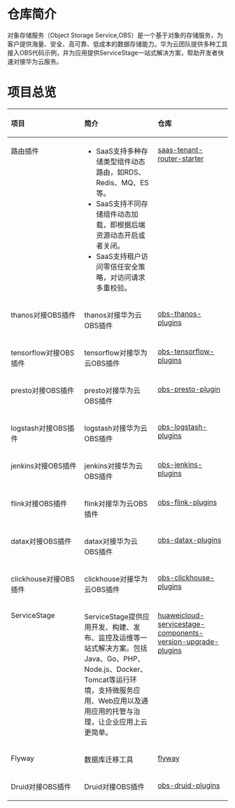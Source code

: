 # 仓库简介<a name="ZH-CN_TOPIC_0000001432277785"></a>

对象存储服务（Object Storage Service,OBS）是一个基于对象的存储服务，为客户提供海量、安全、高可靠、低成本的数据存储能力。华为云团队提供多种工具接入OBS代码示例，并为应用提供ServiceStage一站式解决方案，帮助开发者快速对接华为云服务。

# 项目总览<a name="ZH-CN_TOPIC_0000001381678392"></a>

<a name="table2780165193915"></a>
<table><thead align="left"><tr id="row11780135123910"><th class="cellrowborder" valign="top" width="33.33333333333333%" id="mcps1.1.4.1.1"><p id="p17780954397"><a name="p17780954397"></a><a name="p17780954397"></a>项目</p>
</th>
<th class="cellrowborder" valign="top" width="33.33333333333333%" id="mcps1.1.4.1.2"><p id="p67818515391"><a name="p67818515391"></a><a name="p67818515391"></a>简介</p>
</th>
<th class="cellrowborder" valign="top" width="33.33333333333333%" id="mcps1.1.4.1.3"><p id="p1178118510395"><a name="p1178118510395"></a><a name="p1178118510395"></a>仓库</p>
</th>
</tr>
</thead>
<tbody><tr id="row11781155193912"><td class="cellrowborder" valign="top" width="33.33333333333333%" headers="mcps1.1.4.1.1 "><p id="p156032202126"><a name="p156032202126"></a><a name="p156032202126"></a>路由插件</p>
</td>
<td class="cellrowborder" valign="top" width="33.33333333333333%" headers="mcps1.1.4.1.2 "><a name="ul917912305211"></a><a name="ul917912305211"></a><ul id="ul917912305211"><li>SaaS支持多种存储类型组件动态路由，如RDS、Redis、MQ、ES等。</li><li>SaaS支持不同存储组件动态加载，即根据后端资源动态开启或者关闭。</li><li>SaaS支持租户访问零信任安全策略，对访问请求多重校验。</li></ul>
</td>
<td class="cellrowborder" valign="top" width="33.33333333333333%" headers="mcps1.1.4.1.3 "><p id="p1660362021212"><a name="p1660362021212"></a><a name="p1660362021212"></a><a href="https://gitee.com/HuaweiCloudDeveloper/saas-tenant-router-starter" target="_blank" rel="noopener noreferrer">saas-tenant-router-starter</a></p>
</td>
</tr>
<tr id="row16781165123915"><td class="cellrowborder" valign="top" width="33.33333333333333%" headers="mcps1.1.4.1.1 "><p id="p92745291417"><a name="p92745291417"></a><a name="p92745291417"></a>thanos对接OBS插件</p>
</td>
<td class="cellrowborder" valign="top" width="33.33333333333333%" headers="mcps1.1.4.1.2 "><p id="p1227414299114"><a name="p1227414299114"></a><a name="p1227414299114"></a>thanos对接华为云OBS插件</p>
</td>
<td class="cellrowborder" valign="top" width="33.33333333333333%" headers="mcps1.1.4.1.3 "><p id="p3274122913113"><a name="p3274122913113"></a><a name="p3274122913113"></a><a href="https://gitee.com/HuaweiCloudDeveloper/obs-thanos-plugins" target="_blank" rel="noopener noreferrer">obs-thanos-plugins</a></p>
</td>
</tr>
<tr id="row67818520398"><td class="cellrowborder" valign="top" width="33.33333333333333%" headers="mcps1.1.4.1.1 "><p id="p1427519298110"><a name="p1427519298110"></a><a name="p1427519298110"></a>tensorflow对接OBS插件</p>
</td>
<td class="cellrowborder" valign="top" width="33.33333333333333%" headers="mcps1.1.4.1.2 "><p id="p727542916118"><a name="p727542916118"></a><a name="p727542916118"></a>tensorflow对接华为云OBS插件</p>
</td>
<td class="cellrowborder" valign="top" width="33.33333333333333%" headers="mcps1.1.4.1.3 "><p id="p12751129118"><a name="p12751129118"></a><a name="p12751129118"></a><a href="https://gitee.com/HuaweiCloudDeveloper/obs-tensorflow-plugins" target="_blank" rel="noopener noreferrer">obs-tensorflow-plugins</a></p>
</td>
</tr>
<tr id="row15782105113919"><td class="cellrowborder" valign="top" width="33.33333333333333%" headers="mcps1.1.4.1.1 "><p id="p202751293113"><a name="p202751293113"></a><a name="p202751293113"></a>presto对接OBS插件</p>
</td>
<td class="cellrowborder" valign="top" width="33.33333333333333%" headers="mcps1.1.4.1.2 "><p id="p182751629318"><a name="p182751629318"></a><a name="p182751629318"></a>presto对接华为云OBS插件</p>
</td>
<td class="cellrowborder" valign="top" width="33.33333333333333%" headers="mcps1.1.4.1.3 "><p id="p62753291714"><a name="p62753291714"></a><a name="p62753291714"></a><a href="https://gitee.com/HuaweiCloudDeveloper/obs-presto-plugin" target="_blank" rel="noopener noreferrer">obs-presto-plugin</a></p>
</td>
</tr>
<tr id="row1378210518391"><td class="cellrowborder" valign="top" width="33.33333333333333%" headers="mcps1.1.4.1.1 "><p id="p152751291919"><a name="p152751291919"></a><a name="p152751291919"></a>logstash对接OBS插件</p>
</td>
<td class="cellrowborder" valign="top" width="33.33333333333333%" headers="mcps1.1.4.1.2 "><p id="p4275102913112"><a name="p4275102913112"></a><a name="p4275102913112"></a>logstash对接华为云OBS插件</p>
</td>
<td class="cellrowborder" valign="top" width="33.33333333333333%" headers="mcps1.1.4.1.3 "><p id="p22751129616"><a name="p22751129616"></a><a name="p22751129616"></a><a href="https://gitee.com/HuaweiCloudDeveloper/obs-logstash-plugins" target="_blank" rel="noopener noreferrer">obs-logstash-plugins</a></p>
</td>
</tr>
<tr id="row1878214523913"><td class="cellrowborder" valign="top" width="33.33333333333333%" headers="mcps1.1.4.1.1 "><p id="p1275182915120"><a name="p1275182915120"></a><a name="p1275182915120"></a>jenkins对接OBS插件</p>
</td>
<td class="cellrowborder" valign="top" width="33.33333333333333%" headers="mcps1.1.4.1.2 "><p id="p1127519298120"><a name="p1127519298120"></a><a name="p1127519298120"></a>jenkins对接华为云OBS插件</p>
</td>
<td class="cellrowborder" valign="top" width="33.33333333333333%" headers="mcps1.1.4.1.3 "><p id="p1327502916115"><a name="p1327502916115"></a><a name="p1327502916115"></a><a href="https://gitee.com/HuaweiCloudDeveloper/obs-jenkins-plugins" target="_blank" rel="noopener noreferrer">obs-jenkins-plugins</a></p>
</td>
</tr>
<tr id="row27821523913"><td class="cellrowborder" valign="top" width="33.33333333333333%" headers="mcps1.1.4.1.1 "><p id="p362132351818"><a name="p362132351818"></a><a name="p362132351818"></a>flink对接OBS插件</p>
</td>
<td class="cellrowborder" valign="top" width="33.33333333333333%" headers="mcps1.1.4.1.2 "><p id="p1494705010614"><a name="p1494705010614"></a><a name="p1494705010614"></a>flink对接华为云OBS插件</p>
</td>
<td class="cellrowborder" valign="top" width="33.33333333333333%" headers="mcps1.1.4.1.3 "><p id="p169471050861"><a name="p169471050861"></a><a name="p169471050861"></a><a href="https://gitee.com/HuaweiCloudDeveloper/obs-flink-plugins" target="_blank" rel="noopener noreferrer">obs-flink-plugins</a></p>
</td>
</tr>
<tr id="row1984712844213"><td class="cellrowborder" valign="top" width="33.33333333333333%" headers="mcps1.1.4.1.1 "><p id="p196419539191"><a name="p196419539191"></a><a name="p196419539191"></a>datax对接OBS插件</p>
</td>
<td class="cellrowborder" valign="top" width="33.33333333333333%" headers="mcps1.1.4.1.2 "><p id="p54387528615"><a name="p54387528615"></a><a name="p54387528615"></a>datax对接华为云OBS插件</p>
</td>
<td class="cellrowborder" valign="top" width="33.33333333333333%" headers="mcps1.1.4.1.3 "><p id="p164388525611"><a name="p164388525611"></a><a name="p164388525611"></a><a href="https://gitee.com/HuaweiCloudDeveloper/obs-datax-plugins" target="_blank" rel="noopener noreferrer">obs-datax-plugins</a></p>
</td>
</tr>
<tr id="row746113920428"><td class="cellrowborder" valign="top" width="33.33333333333333%" headers="mcps1.1.4.1.1 "><p id="p91423567205"><a name="p91423567205"></a><a name="p91423567205"></a>clickhouse对接OBS插件</p>
</td>
<td class="cellrowborder" valign="top" width="33.33333333333333%" headers="mcps1.1.4.1.2 "><p id="p69262020207"><a name="p69262020207"></a><a name="p69262020207"></a>clickhouse对接华为云OBS插件</p>
</td>
<td class="cellrowborder" valign="top" width="33.33333333333333%" headers="mcps1.1.4.1.3 "><p id="p392620011202"><a name="p392620011202"></a><a name="p392620011202"></a><a href="https://gitee.com/HuaweiCloudDeveloper/obs-clickhouse-plugins" target="_blank" rel="noopener noreferrer">obs-clickhouse-plugins</a></p>
</td>
</tr>
<tr id="row16112191018426"><td class="cellrowborder" valign="top" width="33.33333333333333%" headers="mcps1.1.4.1.1 "><p id="p206400371391"><a name="p206400371391"></a><a name="p206400371391"></a>ServiceStage</p>
</td>
<td class="cellrowborder" valign="top" width="33.33333333333333%" headers="mcps1.1.4.1.2 "><p id="p1964033753913"><a name="p1964033753913"></a><a name="p1964033753913"></a>ServiceStage提供应用开发、构建、发布、监控及运维等一站式解决方案。包括Java、Go、PHP、Node.js、Docker、Tomcat等运行环境，支持微服务应用、Web应用以及通用应用的托管与治理，让企业应用上云更简单。</p>
</td>
<td class="cellrowborder" valign="top" width="33.33333333333333%" headers="mcps1.1.4.1.3 "><p id="p16640937133911"><a name="p16640937133911"></a><a name="p16640937133911"></a><a href="https://gitee.com/HuaweiCloudDeveloper/huaweicloud-servicestage-components-version-upgrade-plugins" target="_blank" rel="noopener noreferrer">huaweicloud-servicestage-components-version-upgrade-plugins</a></p>
</td>
</tr>
<tr id="row1294561024216"><td class="cellrowborder" valign="top" width="33.33333333333333%" headers="mcps1.1.4.1.1 "><p id="p17603142010120"><a name="p17603142010120"></a><a name="p17603142010120"></a>Flyway</p>
</td>
<td class="cellrowborder" valign="top" width="33.33333333333333%" headers="mcps1.1.4.1.2 "><p id="p560332061210"><a name="p560332061210"></a><a name="p560332061210"></a>数据库迁移工具</p>
</td>
<td class="cellrowborder" valign="top" width="33.33333333333333%" headers="mcps1.1.4.1.3 "><p id="p2603192091217"><a name="p2603192091217"></a><a name="p2603192091217"></a><a href="https://gitee.com/HuaweiCloudDeveloper/flyway" target="_blank" rel="noopener noreferrer">flyway</a></p>
</td>
</tr>
<tr id="row8237314194317"><td class="cellrowborder" valign="top" width="33.33333333333333%" headers="mcps1.1.4.1.1 "><p id="p1053931332417"><a name="p1053931332417"></a><a name="p1053931332417"></a>Druid对接OBS插件</p>
</td>
<td class="cellrowborder" valign="top" width="33.33333333333333%" headers="mcps1.1.4.1.2 "><p id="p16539161311243"><a name="p16539161311243"></a><a name="p16539161311243"></a>Druid对接OBS插件</p>
</td>
<td class="cellrowborder" valign="top" width="33.33333333333333%" headers="mcps1.1.4.1.3 "><p id="p1153991352420"><a name="p1153991352420"></a><a name="p1153991352420"></a><a href="https://gitee.com/HuaweiCloudDeveloper/obs-druid-plugins" target="_blank" rel="noopener noreferrer">obs-druid-plugins</a></p>
</td>
</tr>
</tbody>
</table>

